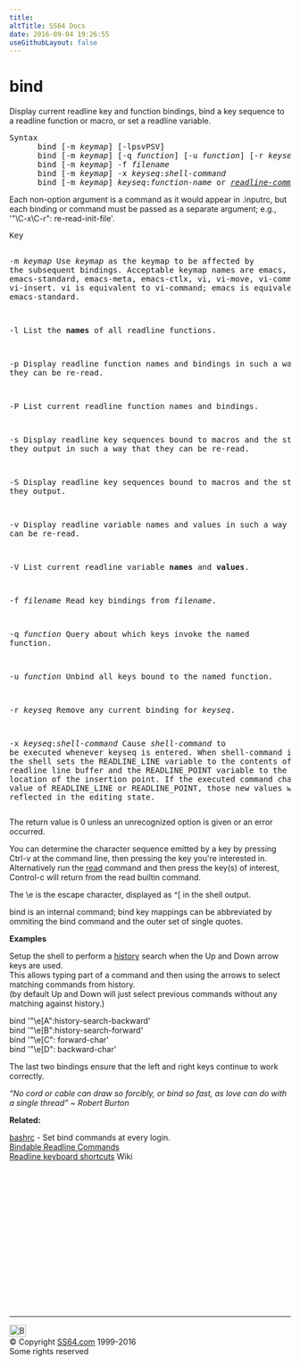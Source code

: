 ```yaml
---
title:
altTitle: SS64 Docs
date: 2016-09-04 19:26:55
useGithubLayout: false
---
```

<!-- #BeginLibraryItem "/Library/head_bash.lbi" --><!-- #EndLibraryItem -->
<h1>bind</h1> 
<p>Display current readline key and function bindings, bind a key sequence to a readline function or macro, or set a readline variable. </p>
<pre>Syntax
      bind [-m <i>keymap</i>] [-lpsvPSV] 
      bind [-m <i>keymap</i>] [-q <i>function</i>] [-u <i>function</i>] [-r <i>keyseq</i>] 
      bind [-m <i>keymap</i>] -f <i>filename</i> 
      bind [-m <i>keymap</i>] -x <i>keyseq</i>:<i>shell-command</i> 
      bind [-m <i>keymap</i>] <i>keyseq</i>:<i>function-name</i> or <i><a href="https://www.gnu.org/software/bash/manual/html_node/Bindable-Readline-Commands.html">readline-command</a></i>
</pre>
<p> Each non-option argument is a command as it would appear in <span class="code">.inputrc</span>, but each binding or command must be passed as a separate argument; e.g., <span class="code">'"\C-x\C-r": re-read-init-file'</span>. <br>
</p>
<pre>Key

   -m <i>keymap</i>    Use <i>keymap</i> as the keymap to be affected by the subsequent bindings.
                Acceptable keymap names are emacs, emacs-standard, emacs-meta, emacs-ctlx, vi,
                vi-move, vi-command, and vi-insert. vi is equivalent to vi-command;
                emacs is equivalent to emacs-standard.

   -l           List the <b>names</b> of all readline functions.

   -p           Display readline function names and bindings in such a way that they can be re-read.

   -P           List current readline function names and bindings.

   -s           Display readline key sequences bound to macros and the strings they output in such a way that
                they can be re-read.

   -S           Display readline key sequences bound to macros and the strings they output.

   -v           Display readline variable names and values in such a way that they can be re-read.

   -V           List current readline variable <b>names</b> and <b>values</b>.

   -f <i>filename</i>  Read key bindings from <i>filename</i>.

   -q <i>function</i>  Query about which keys invoke the named function.

   -u <i>function</i>  Unbind all keys bound to the named function.

   -r <i>keyseq</i>    Remove any current binding for <i>keyseq</i>.

   -x <i>keyseq</i>:<i>shell-command</i>   Cause <i>shell-command</i> to be executed whenever keyseq is entered.
                When shell-command is executed, the shell sets the READLINE_LINE variable to the
                contents of the readline line buffer and the READLINE_POINT variable to the current
                location of the insertion point. If the executed command changes the value of
                READLINE_LINE or READLINE_POINT, those new values will be reflected in the editing state.</pre>
<p> The return value is 0 unless an unrecognized option is given or an error occurred.</p>
<p>You can determine the character sequence emitted by a key by pressing <span class="code">Ctrl-v</span> at the command line, then pressing the key you're interested in. Alternatively run the <a href="read.html">read</a> command and then press the key(s) of interest, Control-c will return from the read builtin command. </p>
<p>The <span class="code">\e</span> is the escape character, displayed as <span class="code">^[</span> in the shell output. </p>
<p>bind is an internal command; bind key mappings can be abbreviated by ommiting the <span class="code">bind</span> command and the outer set of single quotes.</p>
<p><b>Examples</b></p>
<p>Setup the shell to perform a <a href="history.html">history</a> search when the Up and Down arrow keys are used. <br>
This allows typing part of a command and then using the arrows to select matching commands from history.<br>
(by default Up and Down will just select previous commands without any matching against history.)</p>
<p class="code">bind '"\e[A":history-search-backward' <br>
bind '"\e[B":history-search-forward'<br>
bind '"\e[C": forward-char'<br>
bind '"\e[D": backward-char'</p>
<p>The last two bindings ensure that the left and right keys continue to work correctly.</p>
<p class="quote"><i>“No cord or cable can draw so forcibly, or bind so fast, as love can do with a single thread” ~ Robert Burton</i></p>
<p><b>Related:</b></p>
<p><a href="syntax-bashrc.html">bashrc</a> - Set <span class="code">bind</span> commands  at every login.<br>
<a href="https://www.gnu.org/software/bash/manual/html_node/Bindable-Readline-Commands.html">Bindable Readline Commands</a><br>
<a href="https://en.wikipedia.org/wiki/GNU_Readline">Readline keyboard shortcuts</a> Wiki </p>
<!-- #BeginLibraryItem "/Library/foot_bash.lbi" --><p>
<!-- bash300 -->
<ins class="adsbygoogle" style="display:inline-block;width:300px;height:250px" data-ad-client="ca-pub-6140977852749469" data-ad-slot="4615356305"></ins>
<script>
(adsbygoogle = window.adsbygoogle || []).push({});
</script></p>
<hr>
<div id="bl" class="footer"><a href="bind.html#"><img src="../images/top.png" width="30" height="22" alt="Back to the Top"></a></div>
<div id="br" class="footer, tagline">© Copyright <a href="../index.html">SS64.com</a> 1999-2016<br>
Some rights reserved</div><!-- #EndLibraryItem -->


